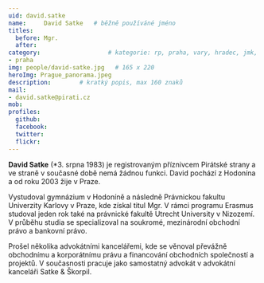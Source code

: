 ```yaml
---
uid: david.satke
name:     David Satke  	# běžně používáné jméno
titles:
  before: Mgr.
  after:
category:                 	# kategorie: rp, praha, vary, hradec, jmk, senat
- praha
img: people/david-satke.jpg   # 165 x 220
heroImg: Prague_panorama.jpeg
description:      	# kratký popis, max 160 znaků
mail:
- david.satke@pirati.cz
mob:
profiles:
  github:       
  facebook:    
  twitter: 		  
  flickr:		  
---
```


**David Satke** (*3. srpna 1983) je registrovaným příznivcem Pirátské strany a ve straně v současné době nemá žádnou funkci. David pochází z Hodonína a od roku 2003 žije v Praze.

Vystudoval gymnázium v Hodoníně a následně Právnickou fakultu Univerzity Karlovy v Praze, kde získal titul Mgr. V rámci programu Erasmus studoval jeden rok také na právnické fakultě Utrecht University v Nizozemí. V průběhu studia se specializoval na soukromé, mezinárodní obchodní právo a bankovní právo.

Prošel několika advokátními kancelářemi, kde se věnoval převážně obchodnímu a korporátnímu právu a financování obchodních společností a projektů. V současnosti pracuje jako samostatný advokát v advokátní kanceláři Satke & Škorpil.
